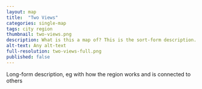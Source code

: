 ```yaml
---
layout: map
title:  "Two Views"
categories: single-map
tags: city region
thumbnail: two-views.png
description: What is this a map of? This is the sort-form description.
alt-text: Any alt-text
full-resolution: two-views-full.png
published: false
---
```


Long-form description, eg with how the region works and is connected to others
